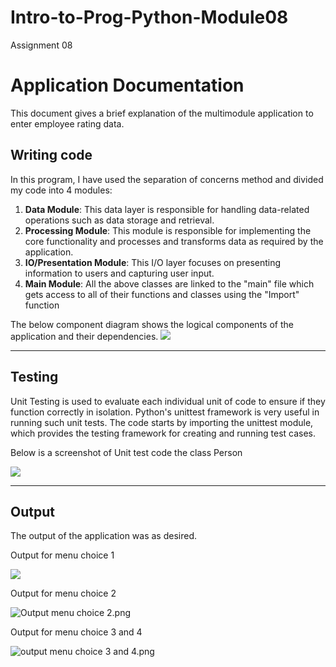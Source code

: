 # Intro-to-Prog-Python-Module08
Assignment 08
# Application Documentation
This document gives a brief explanation of the multimodule application to enter employee rating data. 

## Writing code

In this program, I have used the separation of concerns method and divided my code into 4 modules:
1. **Data Module**: This data layer is responsible for handling data-related operations such as data storage and retrieval. 
2. **Processing Module**: This module is responsible for implementing the core functionality and processes and transforms data as required by the application.
3. **IO/Presentation Module**: This I/O layer focuses on presenting information to users and capturing user input.
4. **Main Module**: All the above classes are linked to the "main" file which gets access to all of their functions and classes using the "Import" function


The below component diagram shows the logical components of the application and their dependencies. ![](../images/UML.png)

_____
## Testing
Unit Testing is used to evaluate each individual unit of code to ensure if they function correctly in isolation. Python's unittest framework is very useful in running such unit tests. The code starts by importing the unittest module, which provides the testing framework for creating and running test cases.

Below is a screenshot of Unit test code the class Person

![](../images/unit%20test.png)

-----
## Output
The output of the application was as desired.

Output for menu choice 1

![](..%2Fimages%2FOutput%20menu%20choice%201.png)

Output for menu choice 2

![Output menu choice 2.png](..%2Fimages%2FOutput%20menu%20choice%202.png)

Output for menu choice 3 and 4

![output menu choice 3 and 4.png](..%2Fimages%2Foutput%20menu%20choice%203%20and%204.png)

 
